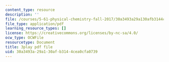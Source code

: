 ```yaml
---
content_type: resource
description: ''
file: /courses/5-61-physical-chemistry-fall-2017/30a3493a29a130afb3144cea0cfa0739_3RGYj06NSTI.pdf
file_type: application/pdf
learning_resource_types: []
license: https://creativecommons.org/licenses/by-nc-sa/4.0/
ocw_type: OCWFile
resourcetype: Document
title: 3play pdf file
uid: 30a3493a-29a1-30af-b314-4cea0cfa0739
---
```


